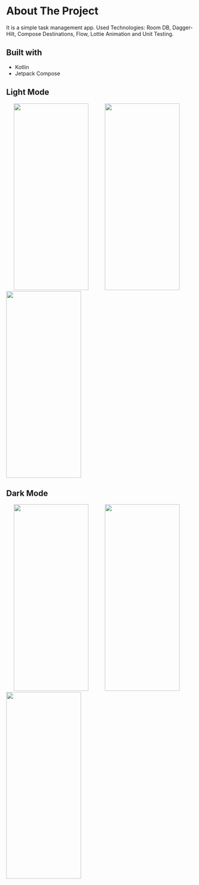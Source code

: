 # About The Project

It is a simple task management app.
Used Technologies:
Room DB, Dagger-Hilt, Compose Destinations, Flow, Lottie Animation and Unit Testing. 

## Built with
* Kotlin
* Jetpack Compose

[comment]: <> (the images are stored in issues)
## Light Mode

<p float="left">

<img src="https://user-images.githubusercontent.com/87071899/200059655-014c87e5-14d5-41aa-b5a2-155757d4a9a1.jpg" width="200" height="500" hspace="20"/>

<img src="https://user-images.githubusercontent.com/87071899/200059678-8fbdad05-ab9b-4be0-a66c-0de9d8a850eb.jpg" width="200" height="500" hspace="20"/>

<img src="https://user-images.githubusercontent.com/87071899/200059713-da99c072-088b-4517-be60-87b8ada9c5bd.jpg" width="200" height="500"/>

</p>

## Dark Mode
<p float="left">

<img src="https://user-images.githubusercontent.com/87071899/200059568-b9db311a-01ad-45f2-86c7-1cf9fff54e01.jpg" width="200" height="500" hspace="20"/>

<img src="https://user-images.githubusercontent.com/87071899/200059598-c72861a2-560e-4b81-a791-575bfd3d50c9.jpg" width="200" height="500" hspace="20"/>

<img src="https://user-images.githubusercontent.com/87071899/200059405-7534951b-e592-458f-a506-ff5c5679e11e.jpg" width="200" height="500"/>

</p>

